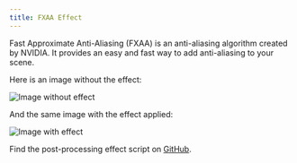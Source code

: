 ```yaml
---
title: FXAA Effect
---
```


Fast Approximate Anti-Aliasing (FXAA) is an anti-aliasing algorithm created by NVIDIA. It provides an easy and fast way to add anti-aliasing to your scene.

Here is an image without the effect:

![Image without effect](/img/user-manual/graphics/posteffects/without-effects.png)

And the same image with the effect applied:

![Image with effect](/img/user-manual/graphics/posteffects/with-fxaa.png)

Find the post-processing effect script on [GitHub][3].

[3]: https://github.com/playcanvas/engine/blob/main/scripts/posteffects/posteffect-fxaa.js

